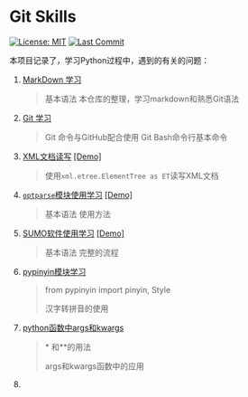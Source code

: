 # Git Skills

[![License: MIT](https://img.shields.io/badge/License-MIT-yellow.svg)](https://opensource.org/licenses/MIT)
[![Last Commit](https://img.shields.io/github/last-commit/hongtao45/Git-MarkDown-Skills/main?label=&style=plastic)](https://github.com/hongtao45/Git-MarkDown-Skills/commits/main "Commit History")

本项目记录了，学习Python过程中，遇到的有关的问题：

1. [MarkDown 学习](./001_markdown学习.md) 
   >基本语法
   >本仓库的整理，学习markdown和熟悉Git语法
  
2. [Git 学习](./002_Git学习.md)
   >Git 命令与GitHub配合使用
   >Git Bash命令行基本命令
  
3. [XML文档读写](./003_XML文档读写.md) [[Demo]](./code/XML_test.py)
  
   > 使用`xml.etree.ElementTree as ET`读写XML文档
  
4. [`optparse`模块使用学习](./004_optparse模块学习.md) [[Demo]](./code/optparse_test.py)
  
   >基本语法
   >使用方法
   
5. [SUMO软件使用学习](./005_SUMO软件使用学习.md) [[Demo]]()
  
   > 基本语法
   > 完整的流程
   
6. [pypinyin模块学习](./006_pypinyin模块学习.md)

   > from pypinyin import pinyin, Style
   >
   > 汉字转拼音的使用

7. [python函数中args和kwargs](./007_python函数中args和kwargs.md)

   > \* 和\**的用法
   >
   > args和kwargs函数中的应用

7. 

